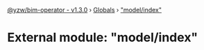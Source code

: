 [@yzw/bim-operator - v1.3.0](../README.md) › [Globals](../globals.md) › ["model/index"](_model_index_.md)

# External module: "model/index"


